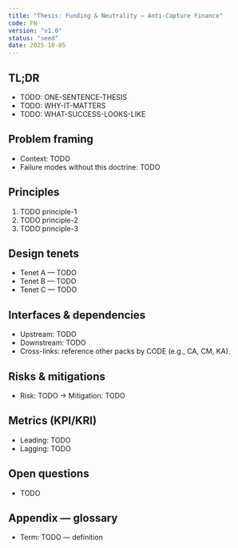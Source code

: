 ```yaml
---
title: "Thesis: Funding & Neutrality — Anti-Capture Finance"
code: FN
version: "v1.0"
status: "seed"
date: 2025-10-05
---
```


## TL;DR
- TODO: ONE-SENTENCE-THESIS
- TODO: WHY-IT-MATTERS
- TODO: WHAT-SUCCESS-LOOKS-LIKE

## Problem framing
- Context: TODO
- Failure modes without this doctrine: TODO

## Principles
1. TODO principle-1
2. TODO principle-2
3. TODO principle-3

## Design tenets
- Tenet A — TODO
- Tenet B — TODO
- Tenet C — TODO

## Interfaces & dependencies
- Upstream: TODO
- Downstream: TODO
- Cross-links: reference other packs by CODE (e.g., CA, CM, KA).

## Risks & mitigations
- Risk: TODO → Mitigation: TODO

## Metrics (KPI/KRI)
- Leading: TODO
- Lagging: TODO

## Open questions
- TODO

## Appendix — glossary
- Term: TODO — definition

